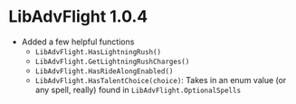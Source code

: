 # LibAdvFlight 1.0.4
* Added a few helpful functions
    - `LibAdvFlight.HasLightningRush()`
    - `LibAdvFlight.GetLightningRushCharges()`
    - `LibAdvFlight.HasRideAlongEnabled()`
    - `LibAdvFlight.HasTalentChoice(choice)`: Takes in an enum value (or any spell, really) found in `LibAdvFlight.OptionalSpells`